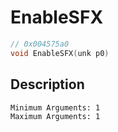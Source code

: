# EnableSFX
```c
// 0x004575a0
void EnableSFX(unk p0)
```
## Description
```
Minimum Arguments: 1
Maximum Arguments: 1
```
